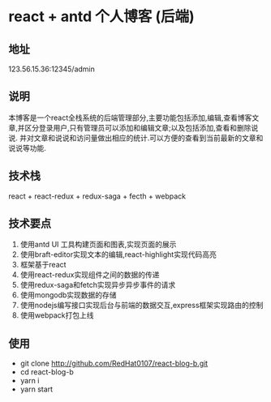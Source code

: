 # react + antd 个人博客 (后端)
## 地址
123.56.15.36:12345/admin

## 说明
本博客是一个react全栈系统的后端管理部分,主要功能包括添加,编辑,查看博客文章,并区分登录用户,只有管理员可以添加和编辑文章;以及包括添加,查看和删除说说. 并对文章和说说和访问量做出相应的统计.可以方便的查看到当前最新的文章和说说等功能.

## 技术栈
react + react-redux + redux-saga + fecth + webpack

## 技术要点
1. 使用antd UI 工具构建页面和图表,实现页面的展示
2. 使用braft-editor实现文本的编辑,react-highlight实现代码高亮
3. 框架基于react
4. 使用react-redux实现组件之间的数据的传递
5. 使用redux-saga和fetch实现异步异步事件的请求
6. 使用mongodb实现数据的存储
7. 使用nodejs编写接口实现后台与前端的数据交互,express框架实现路由的控制
8. 使用webpack打包上线

## 使用
- git clone http://github.com/RedHat0107/react-blog-b.git
- cd react-blog-b
- yarn i
- yarn start